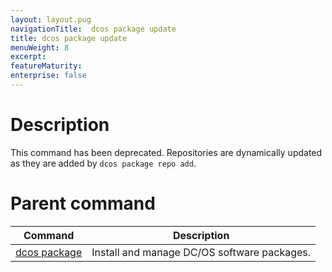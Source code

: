 ```yaml
---
layout: layout.pug
navigationTitle:  dcos package update
title: dcos package update
menuWeight: 8
excerpt:
featureMaturity:
enterprise: false
---
```


<!-- This source repo for this topic is https://github.com/dcos/dcos-docs -->


# Description
This command has been deprecated. Repositories are dynamically updated as they are added by `dcos package repo add`.

# Parent command

| Command | Description |
|---------|-------------|
| [dcos package](/1.9/cli/command-reference/dcos-package/)   | Install and manage DC/OS software packages. |
